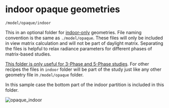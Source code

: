 # indoor opaque geometries

`/model/opaque/indoor`

This in an optional folder for <u>indoor-only</u> geometries. File naming convention is
the same as `./model/opaque`. These files will only be included in view matrix
calculation and will not be part of daylight matrix. Separating the files is helpful to
relax radiance parameters for different phases of matrix-based studies.

<u>This folder is only useful for 3-Phase and 5-Phase studies</u>. For other recipes the
files in `indoor` folder will be part of the study just like any other geometry file in
`/model/opaque` folder.

In this sample case the bottom part of the indoor partition is included in this folder.

![opaque_indoor](https://user-images.githubusercontent.com/38131342/53503555-489c3d80-3a7e-11e9-9679-1b0284243be8.jpg)
